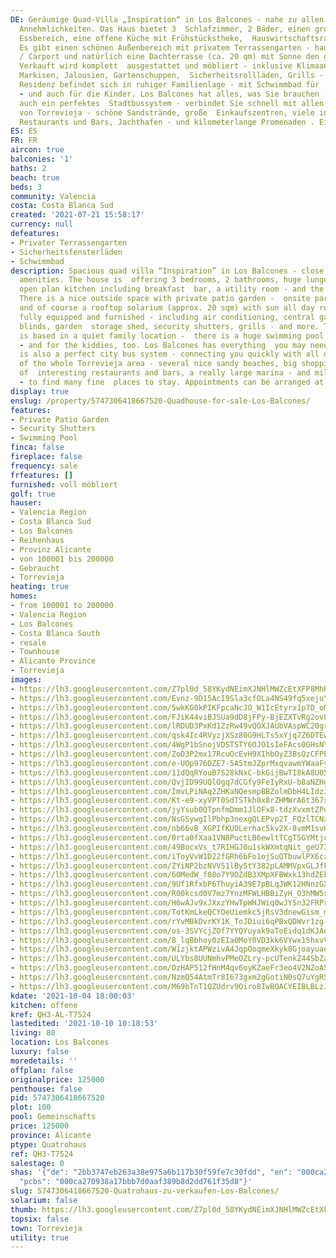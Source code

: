 ```yaml
---
DE: Geräumige Quad-Villa „Inspiration“ in Los Balcones - nahe zu allen notwendigen
  Annehmlichkeiten. Das Haus bietet 3  Schlafzimmer, 2 Bäder, einen großen Wohn- /
  Essbereich, eine offene Küche mit Frühstückstheke,  Hauswirtschaftsraum, Wintergarten.
  Es gibt einen schönen Außenbereich mit privatem Terrassengarten - hauseigener  Parkplatz
  / Carport und natürlich eine Dachterrasse (ca. 20 qm) mit Sonne den ganzen Tag.
  Verkauft wird komplett  ausgestattet und möbliert - inklusive Klimaanlage, Zentralgasheizung,
  Markisen, Jalousien, Gartenschuppen,  Sicherheitsrollläden, Grills - und mehr. Die
  Residenz befindet sich in ruhiger Familienlage - mit Schwimmbad für  Erwachsene
  - und auch für die Kinder. Los Balcones hat alles, was Sie brauchen - und es gibt
  auch ein perfektes  Stadtbussystem - verbindet Sie schnell mit allen anderen Teilen
  von Torrevieja - schöne Sandstrände, große  Einkaufszentren, viele interessante
  Restaurants und Bars, Jachthafen - und kilometerlange Promenaden . Eine gute  Wahl.
ES: ES
FR: FR
aircon: true
balconies: '1'
baths: 2
beach: true
beds: 3
community: Valencia
costa: Costa Blanca Sud
created: '2021-07-21 15:58:17'
currency: null
defeatures:
- Privater Terrassengarten
- Sicherheitsfensterläden
- Schwimmbad
description: Spacious quad villa “Inspiration” in Los Balcones - close to all needed
  amenities. The house is  offering 3 bedrooms, 2 bathrooms, huge lunge / dining area,
  open plan kitchen including breakfast  bar, a utility room - and the conservatory.
  There is a nice outside space with private patio garden -  onsite parking / carport,
  and of course a rooftop solarium (approx. 20 sqm) with sun all day round.  Sold
  fully equipped and furnished - including air conditioning, central gas, awnings,
  blinds, garden  storage shed, security shutters, grills - and more. The residence
  is based in a quiet family location -  there is a huge swimming pool for adults
  - and for the kiddies, too. Los Balcones has everything  you may need - and there
  is also a perfect city bus system - connecting you quickly with all other  part
  of the whole Torrevieja area - several nice sandy beaches, big shopping malls, lots
  of  interesting restaurants and bars, a really large marina - and miles of promenades
  - to find many fine  places to stay. Appointments can be arranged at any time.
display: true
enslug: /property/5747306418667520-Quadhouse-for-sale-Los-Balcones/
features:
- Private Patio Garden
- Security Shutters
- Swimming Pool
finca: false
fireplace: false
frequency: sale
frfeatures: []
furnished: voll möbliert
golf: true
hauser:
- Valencia Region
- Costa Blanca Sud
- Los Balcones
- Reihenhaus
- Provinz Alicante
- von 100001 bis 200000
- Gebraucht
- Torrevieja
heating: true
homes:
- from 100001 to 200000
- Valencia Region
- Los Balcones
- Costa Blanca South
- resale
- Townhouse
- Alicante Province
- Torrevieja
images:
- https://lh3.googleusercontent.com/Z7pl0d_58YKydNEimXJNHlMWZcEtXFP8MhRGDzZ1TFT2rLXCZVj-3OJO9pjNFUJvINNPfy0CWxwvIH05EH_jEzmbaxsld-aNWjg=w640-rj-e30-l100
- https://lh3.googleusercontent.com/Evnz-9D15AcI9Sla3cfOLa4NS49fq5xejuYDr8TCDmY1HxjRrCj-lG11amIe_qamGETao4PaZjZcjEHjfzYTmZVmCVuNmxdH3g=w640-rj-e30-l100
- https://lh3.googleusercontent.com/5wkKG0kPIKFpcaNcJO_W1IcEtyrx1p7D_oMfsUkUV9IMh73bV2CQz9CLgJzRM3kBeSutEYjc7LCr2uwle4oaJGjRK9Y28v_2UzU=w640-rj-e30-l100
- https://lh3.googleusercontent.com/FJiK44viBJSUa9dD8jFPy-BjEZXTvRg2ov8O3VnUuawIE4FpMzDciX6CuXsTqNtRuWAWzBQN7TByzuLEtOiC1OHqkYaPD_ttFw=w640-rj-e30-l100
- https://lh3.googleusercontent.com/lRDUD3PxKd1ZzRw49vQOXJAUbVAspWC20grGSCTv2YilDjTzlLvOZ8M9jnApCHKDSsFZ4PkOGqzTxNFolot5LjgiFxxJsYAI-cQ=w640-rj-e30-l100
- https://lh3.googleusercontent.com/qsk4Ic4RVyzjXSz80G9HLTs5xYjq7Z6DTEwq__HHX4jrDh3W1cACzTLULXki4BiWKnCVTov0VhIjpq_S18VzivItUEgwVp3y=w640-rj-e30-l100
- https://lh3.googleusercontent.com/4WgP1bSnojVDSTSTY6OJO1sIeFAcs0GHsNYvvp-A20iRHOf7J6hM9d6Tun5xPLtgZ5X0OPdazquBhzYUJmrvmddr-lvyZ1oJDA=w640-rj-e30-l100
- https://lh3.googleusercontent.com/ZoD3P2mx17RcuOcEvH9XIhbOyZ3BsOzCFPE3LMbUvCE6f3JsCggf8Zrk9FC1u_7YyjumGudSLbpWv3UW81CujJ6Y1E8QgoeejQ=w640-rj-e30-l100
- https://lh3.googleusercontent.com/e-UOp976DZE7-5A5tmJZprMxqvawmYWaaFy4cZ1E7BNxZvGr2N9y_beYFEohzZtXL1XvclDtJMiJ58bSbnEs6hHQIpKq-7lb=w640-rj-e30-l100
- https://lh3.googleusercontent.com/11dQqRYouB7S28kNxC-bkGijBwTI8kA8U05zTcOmVToy61ppRCgllOW72Iq2PMrbqCEqfGkCpuv-bR6tJ9xtOU906vIDmnTc8Q=w640-rj-e30-l100
- https://lh3.googleusercontent.com/QvjID99UQlOgq7dCGfy9FeIyRxU-b8aNZHg5jFiKuerMrKVg9SOuWRQGCXxR-MO-EYoXfSRb4TxChRIpQkZnQH5pYOTa66rf=w640-rj-e30-l100
- https://lh3.googleusercontent.com/ImvLPiNAq2ZHKaNQesmpBBZolmDbH4LIdzJwScFmyuvTjyYN62GX0rPTZZ5rHG7UQ5YMyaZjXzdiaDe9WYE5CNEheRzkfJ9z=w640-rj-e30-l100
- https://lh3.googleusercontent.com/Kt-e9-xyVPT0SdTSTkh8x8rZHMWrA6t367sKC5cLTg5V_9Sus3dLq0nWZhZdBo6CiCH-yABbKYayTW6_wJAwNJkh1C6GPJo0bQ=w640-rj-e30-l100
- https://lh3.googleusercontent.com/jyYsub0QTpnfmDmm1JlOFx8-tdzXvxmtZPdZT4aPiv3a8GkAYRy9F2h02abC94IOTJQSzHZT5iIq2GO5UH405YClrFqDzHFt3w=w640-rj-e30-l100
- https://lh3.googleusercontent.com/NsGSywgIlPbhp3nexgQLEPvp2T_FQzlTCNxTTbiImsJPTt59MkbD3F8keQaZMtopKBI9hmejMQqJRot2hc_lFP5AcJ-5Jsbb=w640-rj-e30-l100
- https://lh3.googleusercontent.com/nb66vB_XGPIfKUOLerhac5kv2X-8vmM1svHMXj6SmigDJxOamBMhPgeHLzRJ9VKGoVKmbLJ3lGUG51JMQkXIM66cbP7xLE5nHA=w640-rj-e30-l100
- https://lh3.googleusercontent.com/0rta0fXaa1VN8PuctLB6ewltTCgT5GYMtjuR0Xalq2rTKQgfqE78Fy5SbkQtnyOF2Jml5-GaDPilY6IxTuLlYFgjjKrc4tD7kw=w640-rj-e30-l100
- https://lh3.googleusercontent.com/49BocxVs_t7RIHGJ0u1skWXmtqNit_geU73OqySrHt0K2ag8xCq0Z3EuhraZTMSd3zp__w-Vc9bQnFLQRuP02AZ9E51zKQK3uw=w640-rj-e30-l100
- https://lh3.googleusercontent.com/iToyVvW1D22fGRh6bFo1ojSuQTbuwlPX6czJdnQ3q6LyvhxF4cw9huG-GmpsSjWYkpxLsNE_y5ZABoTPzo65ZkVHOPwe8oc9TQ=w640-rj-e30-l100
- https://lh3.googleusercontent.com/ZYiNP2bzNVV51lBy5tY382pLAMMVpxGLJfF_cr4rnx_k0x9XAWXlrMrduOWOWuMptaZ5iU1X3SSJMjuOaa3NBVDdh6twaVQk=w640-rj-e30-l100
- https://lh3.googleusercontent.com/60MedW_f08o7Y9DZdB3XMpXFBWxk13hdZEkcLPBYpTzzZAVLml5hmjQQmCZZUSg5KUjJsYP4L16Rf82hrMr32pepUPWg6spR=w640-rj-e30-l100
- https://lh3.googleusercontent.com/9Uf1RfxbP6ThuyiA39E7pBLqJWK12HNnzGXz7vycEDky04ZjRgXOfbqkhm3ulCzl_mFO7v4FTEmljfu5aa-r6VI7HuZaWZIBfqU=w640-rj-e30-l100
- https://lh3.googleusercontent.com/R00kcsd0V7mz7YnzMFWLHBBiZyH_O3hMW5xeXHZjLNxpbSDr9qrvmtXBj0-Z0XaF2DyxJQc1917nWILS7CM5_Wc-4TYe_nECsw=w640-rj-e30-l100
- https://lh3.googleusercontent.com/H6wAJv9xJXxzYHwTpWHJWiq0wJY5n32FRPr16zjJ6RkLygGLdi1W82jtISzbb9mRuoXEOMx_zH6wa8v0w_hKtIPtZ5OTslY4=w640-rj-e30-l100
- https://lh3.googleusercontent.com/TotKmLkeQCYOeUiemkc5jRsV3dnewGism_mEYH7F712RFaPu_ig2KaaXMozNfYo_ivyhjkVpBqN7c6XbwXH1BjNWbf9bwVBs-Q=w640-rj-e30-l100
- https://lh3.googleusercontent.com/rYvMBkDvrKY1K_ToJDiui6qPBxQDWvr1zg-4yf06Nd5uXd8PlSzNvBD_iIQuhwHLcmB7EO_9KxaJQN7TOvqThzhFukuIOlj_HG0=w640-rj-e30-l100
- https://lh3.googleusercontent.com/os-3SVYcjZOf7YYQYuyak9aToEidq1dKJAd-fkH9Msj8q0w670Kudw2rGyo1crRzQLWynbp2e-NV2HCazfucW949vEtTWTvVDrc=w640-rj-e30-l100
- https://lh3.googleusercontent.com/8_lqBbhoy0zEIa0MoY0VD3kk6VYwx15hxvV2x9-E6opgTm4VSI5Ad18fOyQumIF30UbD9acYldv08H5X5kJIIk1WGbHMFt5o=w640-rj-e30-l100
- https://lh3.googleusercontent.com/W1zjktAPWzivA4JqpOoqmeXkyk8GjoayuaebTiOpiWsyXZyJoZkSK8D38WJwNrJDDpwBhTMJkopxWJyF_bIp1aRU59I2Pxmgwg=w640-rj-e30-l100
- https://lh3.googleusercontent.com/ULYbs8UUNmhvPMeOZLry-pcUTenkZ44SbZa_poT4SgK32r2j4sbwKCI8nc1cqpLCc1-vhZo2FztPZKHsjFPPloGzikXZk9ntsNw=w640-rj-e30-l100
- https://lh3.googleusercontent.com/OzHAP512fHnM4qv6oyKZaeFr3eo4V2NZoA5N_wrapCPp4HObD7C1rmaot2EbEjTCx53f2oC8npgGZxUX-WglVvDluCc8ue8DAGA=w640-rj-e30-l100
- https://lh3.googleusercontent.com/NzmQ54AtmTr8I673gxm2gGotiN0sQ7uYgRS-LTBtkf8qLq2T8iGr_2LQX4OHJMcTSI36GY295oCUo1fvQnk--AK4Vnqov6ApUA=w640-rj-e30-l100
- https://lh3.googleusercontent.com/M69bTnT1QZUdrv9Oiro8IwBOACYEIBLBLzJTOIzGr0A43OofIeGEaBUpNWAoCG_ce2AnyxCxMZTbtjkMegH0Duez1erCtEqZEA=w640-rj-e30-l100
kdate: '2021-10-04 18:00:03'
kitchen: offene
kref: QH3-AL-T7524
lastedited: '2021-10-10 10:18:53'
living: 80
location: Los Balcones
luxury: false
moredetails: ''
offplan: false
originalprice: 125000
penthouse: false
pid: 5747306418667520
plot: 100
pool: Gemeinschafts
price: 125000
province: Alicante
ptype: Quatrohaus
ref: QH3-T7524
salestage: 0
shas: '{"de": "2bb3747eb263a38e975a6b117b30f59fe7c30fdd", "en": "000ca270938a17bbb7d0aaf389b8d2dd761f35d8",
  "pcbs": "000ca270938a17bbb7d0aaf389b8d2dd761f35d8"}'
slug: 5747306418667520-Quatrohaus-zu-verkaufen-Los-Balcones/
solarium: false
thumb: https://lh3.googleusercontent.com/Z7pl0d_58YKydNEimXJNHlMWZcEtXFP8MhRGDzZ1TFT2rLXCZVj-3OJO9pjNFUJvINNPfy0CWxwvIH05EH_jEzmbaxsld-aNWjg=w400-h240-n-rj-e30-l100
topsix: false
town: Torrevieja
utility: true
---
```

